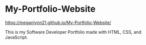 # My-Portfolio-Website

https://meganlynn21.github.io/My-Portfolio-Website/

This is my Software Developer Portfolio made with HTML, CSS, and JavaScript.


